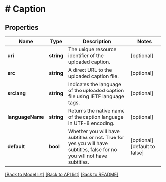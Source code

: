 # # Caption

## Properties

Name | Type | Description | Notes
------------ | ------------- | ------------- | -------------
**uri** | **string** | The unique resource identifier of the uploaded caption. | [optional]
**src** | **string** | A direct URL to the uploaded caption file. | [optional]
**srclang** | **string** | Indicates the language of the uploaded caption file using IETF language tags. | [optional]
**languageName** | **string** | Returns the native name of the caption language in UTF-8 encoding. | [optional]
**default** | **bool** | Whether you will have subtitles or not. True for yes you will have subtitles, false for no you will not have subtitles. | [optional] [default to false]

[[Back to Model list]](../../README.md#models) [[Back to API list]](../../README.md#endpoints) [[Back to README]](../../README.md)
